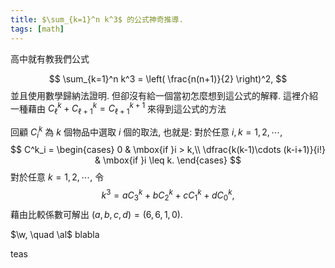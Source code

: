 ```yaml
---
title: $\sum_{k=1}^n k^3$ 的公式神奇推導.
tags: [math]
---
```






高中就有教我們公式

$$
\sum_{k=1}^n k^3 = \left( \frac{n(n+1)}{2} \right)^2,
$$
並且使用數學歸納法證明.
但卻沒有給一個當初怎麼想到這公式的解釋.
這裡介紹一種藉由
$C_\ell^k+C_{\ell+1}^k = C_{\ell+1}^{k+1}$
來得到這公式的方法

回顧 $C^k_i$ 為 $k$ 個物品中選取 $i$ 個的取法, 也就是:
對於任意 $i,k=1,2, \cdots,$
$$
C^k_i = 
\begin{cases}
0 & \mbox{if }i > k,\\
\dfrac{k(k-1)\cdots (k-i+1)}{i!} & \mbox{if }i \leq k.
\end{cases}
$$
對於任意 $k=1,2, \cdots,$
令 
$$k^3=aC_3^k+bC_2^k+cC_1^k+dC_0^k,$$
藉由比較係數可解出 $(a,b,c,d)=(6,6,1,0).$


$\w, \quad \al$ blabla

teas
<!--more-->
